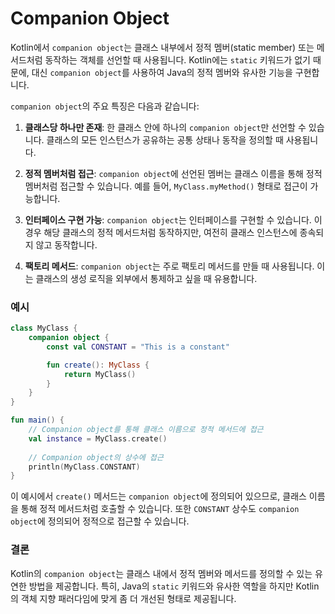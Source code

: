 # Companion Object
Kotlin에서 `companion object`는 클래스 내부에서 정적 멤버(static member) 또는 메서드처럼 동작하는 객체를 선언할 때 사용됩니다. Kotlin에는 `static` 키워드가 없기 때문에, 대신 `companion object`를 사용하여 Java의 정적 멤버와 유사한 기능을 구현합니다.

`companion object`의 주요 특징은 다음과 같습니다:

1. **클래스당 하나만 존재**: 한 클래스 안에 하나의 `companion object`만 선언할 수 있습니다. 클래스의 모든 인스턴스가 공유하는 공통 상태나 동작을 정의할 때 사용됩니다.

2. **정적 멤버처럼 접근**: `companion object`에 선언된 멤버는 클래스 이름을 통해 정적 멤버처럼 접근할 수 있습니다. 예를 들어, `MyClass.myMethod()` 형태로 접근이 가능합니다.

3. **인터페이스 구현 가능**: `companion object`는 인터페이스를 구현할 수 있습니다. 이 경우 해당 클래스의 정적 메서드처럼 동작하지만, 여전히 클래스 인스턴스에 종속되지 않고 동작합니다.

4. **팩토리 메서드**: `companion object`는 주로 팩토리 메서드를 만들 때 사용됩니다. 이는 클래스의 생성 로직을 외부에서 통제하고 싶을 때 유용합니다.

### 예시

```kotlin
class MyClass {
    companion object {
        const val CONSTANT = "This is a constant"

        fun create(): MyClass {
            return MyClass()
        }
    }
}

fun main() {
    // Companion object를 통해 클래스 이름으로 정적 메서드에 접근
    val instance = MyClass.create()
    
    // Companion object의 상수에 접근
    println(MyClass.CONSTANT)
}
```

이 예시에서 `create()` 메서드는 `companion object`에 정의되어 있으므로, 클래스 이름을 통해 정적 메서드처럼 호출할 수 있습니다. 또한 `CONSTANT` 상수도 `companion object`에 정의되어 정적으로 접근할 수 있습니다.

### 결론

Kotlin의 `companion object`는 클래스 내에서 정적 멤버와 메서드를 정의할 수 있는 유연한 방법을 제공합니다. 특히, Java의 `static` 키워드와 유사한 역할을 하지만 Kotlin의 객체 지향 패러다임에 맞게 좀 더 개선된 형태로 제공됩니다.